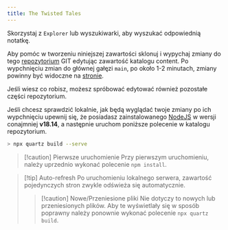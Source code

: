 ```yaml
---
title: The Twisted Tales
---
```


Skorzystaj z `Explorer` lub wyszukiwarki, aby wyszukać odpowiednią notatkę.

Aby pomóc w tworzeniu niniejszej zawartości sklonuj i wypychaj zmiany do tego [repozytorium](https://github.com/EnderASz/TheTwistedTales) GIT edytując zawartość katalogu content. Po wypchnięciu zmian do głównej gałęzi `main`, po około 1-2 minutach, zmiany powinny być widoczne na [stronie](https://thetwistedtales.pages.dev/).

Jeśli wiesz co robisz, możesz spróbować edytować również pozostałe części repozytorium.

Jeśli chcesz sprawdzić lokalnie, jak będą wyglądać twoje zmiany po ich wypchnięciu upewnij się, że posiadasz zainstalowanego [NodeJS](https://nodejs.org/) w wersji conajmniej **v18.14**, a następnie uruchom poniższe polecenie w katalogu repozytorium.
```bash
> npx quartz build --serve
```

> [!caution] Pierwsze uruchomienie
> Przy pierwszym uruchomieniu, należy uprzednio wykonać polecenie `npm install`.

> [!tip] Auto-refresh
> Po uruchomieniu lokalnego serwera, zawartość pojedynczych stron zwykle odświeża się automatycznie.
> > [!caution] Nowe/Przeniesione pliki
> > Nie dotyczy to nowych lub przeniesionych plików. Aby te wyświetlały się w sposób poprawny należy ponownie wykonać polecenie `npx quartz build`.
